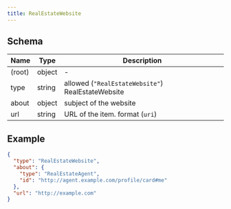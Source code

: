 ```yaml
---
title: RealEstateWebsite
---
```

## Schema

| Name | Type | Description |
|---|---|---|
| (root) | object | - |
| type | string | allowed (`"RealEstateWebsite"`) RealEstateWebsite |
| about | object | subject of the website |
| url | string | URL of the item. format (`uri`) |

## Example



```json
{
  "type": "RealEstateWebsite",
  "about": {
    "type": "RealEstateAgent",
    "id": "http://agent.example.com/profile/card#me"
  },
  "url": "http://example.com"
}
```
